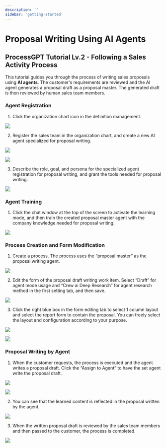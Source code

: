 ```yaml
---
description: ''
sidebar: 'getting-started'
---
```


# Proposal Writing Using AI Agents

## ProcessGPT Tutorial Lv.2 - Following a Sales Activity Process

This tutorial guides you through the process of writing sales proposals using **AI agents**.
The customer's requirements are reviewed and the AI agent generates a proposal draft as a proposal master. The generated draft is then reviewed by human sales team members.


### Agent Registration

1. Click the organization chart icon in the definition management.

![](../../../uengine-image/process-gpt/tutorial/lv2-1.png)
<br>

2. Register the sales team in the organization chart, and create a new AI agent specialized for proposal writing.

![](../../../uengine-image/process-gpt/tutorial/lv2-2.png)

![](../../../uengine-image/process-gpt/tutorial/lv2-3.png)
<br>

3. Describe the role, goal, and persona for the specialized agent registration for proposal writing, and grant the tools needed for proposal writing.

![](../../../uengine-image/process-gpt/tutorial/lv2-4.png)
<br>


### Agent Training

1. Click the chat window at the top of the screen to activate the learning mode, and then train the created proposal master agent with the company knowledge needed for proposal writing.

![](../../../uengine-image/process-gpt/tutorial/lv2-5.png)
<br>


### Process Creation and Form Modification

1. Create a process. The process uses the “proposal master” as the proposal writing agent.

![](../../../uengine-image/process-gpt/tutorial/lv2-6.png)
<br>

2. Edit the form of the proposal draft writing work item. Select “Draft” for agent mode usage and “Crew ai Deep Research” for agent research method in the first setting tab, and then save.

![](../../../uengine-image/process-gpt/tutorial/lv2-7.png)
<br>

3. Click the right blue box in the form editing tab to select 1 column layout and select the report form to contain the proposal. You can freely select the layout and configuration according to your purpose.

![](../../../uengine-image/process-gpt/tutorial/lv2-8.png)

![](../../../uengine-image/process-gpt/tutorial/lv2-9.png)
<br>


### Proposal Writing by Agent

1. When the customer requests, the process is executed and the agent writes a proposal draft. Click the “Assign to Agent” to have the set agent write the proposal draft.

![](../../../uengine-image/process-gpt/tutorial/lv2-10.png)

![](../../../uengine-image/process-gpt/tutorial/lv2-11.png)
<br>

2. You can see that the learned content is reflected in the proposal written by the agent.

![](../../../uengine-image/process-gpt/tutorial/lv2-12.png)
<br>

3. When the written proposal draft is reviewed by the sales team members and then passed to the customer, the process is completed.

![](../../../uengine-image/process-gpt/tutorial/lv2-13.png)

